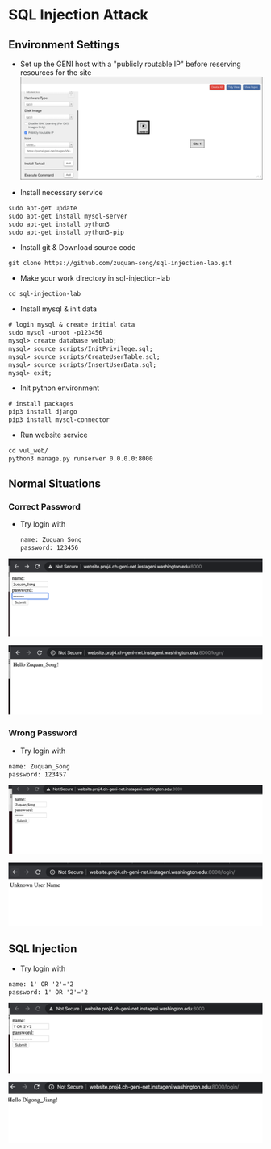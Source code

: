 SQL Injection Attack
===

## Environment Settings

- Set up the GENI host with a "publicly routable IP" before reserving resources for the site
  <img src="img/set_publicly_routable_IP.png">

- Install necessary service

```
sudo apt-get update
sudo apt-get install mysql-server
sudo apt-get install python3
sudo apt-get install python3-pip
```

- Install git & Download source code

```
git clone https://github.com/zuquan-song/sql-injection-lab.git
```
- Make your work directory in sql-injection-lab

```
cd sql-injection-lab
```

- Install mysql & init data

```
# login mysql & create initial data
sudo mysql -uroot -p123456
mysql> create database weblab;
mysql> source scripts/InitPrivilege.sql;
mysql> source scripts/CreateUserTable.sql;
mysql> source scripts/InsertUserData.sql;
mysql> exit;
```

- Init python environment
```
# install packages
pip3 install django
pip3 install mysql-connector
```

- Run website service

```
cd vul_web/
python3 manage.py runserver 0.0.0.0:8000
```



## Normal Situations

### Correct Password

- Try login with 

  ```
  name: Zuquan_Song 
  password: 123456
  ```

  

<img src="img/normal_login.png" alt="image-20200418233118367" style="zoom:80%;" />

![image-20200418233220334](img/normal_result.png)

### Wrong Password

- Try login with 

```
name: Zuquan_Song
password: 123457
```

<img src="img/uncorrect_login.png" alt="image-20200418233118367" style="zoom:80%;" />

![image-20200418233220334](img/uncorrect_result.png)

## SQL Injection

- Try login with

```
name: 1' OR '2'='2
password: 1' OR '2'='2
```

![image-20200418233220334](img/sql_injection.png)

![image-20200418233220334](img/sql_injection_result.png)